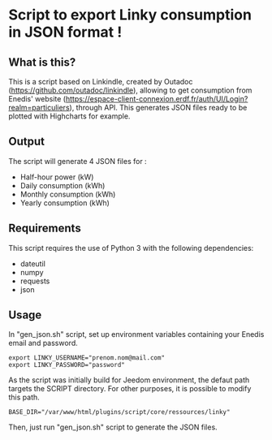 # Script to export Linky consumption in JSON format !

## What is this?
This is a script based on Linkindle, created by Outadoc (https://github.com/outadoc/linkindle), allowing to get consumption from Enedis' website (https://espace-client-connexion.erdf.fr/auth/UI/Login?realm=particuliers), through API.
This generates JSON files ready to be plotted with Highcharts for example.

## Output
The script will generate 4 JSON files for :

- Half-hour power (kW)
- Daily consumption (kWh)
- Monthly consumption (kWh)
- Yearly consumption (kWh)

## Requirements
This script requires the use of Python 3 with the following dependencies:

- dateutil
- numpy
- requests
- json

## Usage
In "gen_json.sh" script, set up environment variables containing your Enedis email and password.

	export LINKY_USERNAME="prenom.nom@mail.com"
	export LINKY_PASSWORD="password"

As the script was initially build for Jeedom environment, the defaut path targets the SCRIPT directory. For other purposes, it is possible to modify this path.

	BASE_DIR="/var/www/html/plugins/script/core/ressources/linky"

Then, just run "gen_json.sh" script to generate the JSON files.
